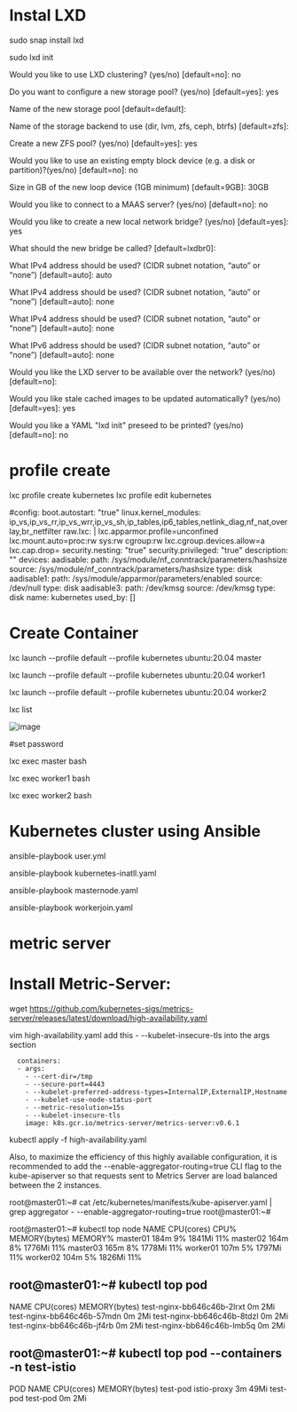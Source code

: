 # Instal LXD
 
sudo snap install lxd
 
sudo lxd init
 
Would you like to use LXD clustering? (yes/no) [default=no]: no
 
Do you want to configure a new storage pool? (yes/no) [default=yes]: yes

Name of the new storage pool [default=default]:

Name of the storage backend to use (dir, lvm, zfs, ceph, btrfs) [default=zfs]:

Create a new ZFS pool? (yes/no) [default=yes]: yes

Would you like to use an existing empty block device (e.g. a disk or partition)?(yes/no) [default=no]: no

Size in GB of the new loop device (1GB minimum) [default=9GB]: 30GB

Would you like to connect to a MAAS server? (yes/no) [default=no]: no

Would you like to create a new local network bridge? (yes/no) [default=yes]: yes

What should the new bridge be called? [default=lxdbr0]:

What IPv4 address should be used? (CIDR subnet notation, “auto” or “none”) [default=auto]: auto

What IPv4 address should be used? (CIDR subnet notation, “auto” or “none”) [default=auto]: none

What IPv4 address should be used? (CIDR subnet notation, “auto” or “none”) [default=auto]: none

What IPv6 address should be used? (CIDR subnet notation, “auto” or “none”) [default=auto]: none

Would you like the LXD server to be available over the network? (yes/no) [default=no]:

Would you like stale cached images to be updated automatically? (yes/no) [default=yes]: yes

Would you like a YAML "lxd init" preseed to be printed? (yes/no) [default=no]: no


# profile create

lxc profile create kubernetes
lxc profile edit kubernetes

#config:
  boot.autostart: "true"
  linux.kernel_modules: ip_vs,ip_vs_rr,ip_vs_wrr,ip_vs_sh,ip_tables,ip6_tables,netlink_diag,nf_nat,overlay,br_netfilter
  raw.lxc: |
    lxc.apparmor.profile=unconfined
    lxc.mount.auto=proc:rw sys:rw cgroup:rw
    lxc.cgroup.devices.allow=a
    lxc.cap.drop=
  security.nesting: "true"
  security.privileged: "true"
description: ""
devices:
  aadisable:
    path: /sys/module/nf_conntrack/parameters/hashsize
    source: /sys/module/nf_conntrack/parameters/hashsize
    type: disk
  aadisable1:
    path: /sys/module/apparmor/parameters/enabled
    source: /dev/null
    type: disk
  aadisable3:
    path: /dev/kmsg
    source: /dev/kmsg
    type: disk
name: kubernetes
used_by: []

# Create Container

lxc launch --profile default --profile kubernetes ubuntu:20.04 master

lxc launch --profile default --profile kubernetes ubuntu:20.04 worker1

lxc launch --profile default --profile kubernetes ubuntu:20.04 worker2

lxc list


![image](https://user-images.githubusercontent.com/71640997/192134252-08a6d79c-0340-4d33-80b8-de5200d36f72.png)


#set password

lxc exec master bash

lxc exec worker1 bash

lxc exec worker2 bash

# Kubernetes cluster using Ansible

ansible-playbook user.yml

ansible-playbook kubernetes-inatll.yaml

ansible-playbook masternode.yaml

ansible-playbook workerjoin.yaml

# metric server
Install Metric-Server:
=======================

wget https://github.com/kubernetes-sigs/metrics-server/releases/latest/download/high-availability.yaml

vim high-availability.yaml
add this - --kubelet-insecure-tls into the args section 

      containers:
      - args:
        - --cert-dir=/tmp
        - --secure-port=4443
        - --kubelet-preferred-address-types=InternalIP,ExternalIP,Hostname
        - --kubelet-use-node-status-port
        - --metric-resolution=15s
        - --kubelet-insecure-tls
        image: k8s.gcr.io/metrics-server/metrics-server:v0.6.1

kubectl apply -f high-availability.yaml

Also, to maximize the efficiency of this highly available configuration, it is recommended to add the --enable-aggregator-routing=true CLI flag to the kube-apiserver so that requests sent to Metrics Server are load balanced between the 2 instances.

root@master01:~# cat /etc/kubernetes/manifests/kube-apiserver.yaml | grep aggregator
    - --enable-aggregator-routing=true
root@master01:~#

root@master01:~# kubectl top node
NAME       CPU(cores)   CPU%   MEMORY(bytes)   MEMORY%
master01   184m         9%     1841Mi          11%
master02   164m         8%     1776Mi          11%
master03   165m         8%     1778Mi          11%
worker01   107m         5%     1797Mi          11%
worker02   104m         5%     1826Mi          11%

root@master01:~# kubectl top pod
---
NAME                         CPU(cores)   MEMORY(bytes)
test-nginx-bb646c46b-2lrxt   0m           2Mi
test-nginx-bb646c46b-57mdn   0m           2Mi
test-nginx-bb646c46b-8tdzl   0m           2Mi
test-nginx-bb646c46b-jf4rb   0m           2Mi
test-nginx-bb646c46b-lmb5q   0m           2Mi

root@master01:~# kubectl top pod --containers -n test-istio
---
POD        NAME          CPU(cores)   MEMORY(bytes)
test-pod   istio-proxy   3m           49Mi
test-pod   test-pod      0m           2Mi